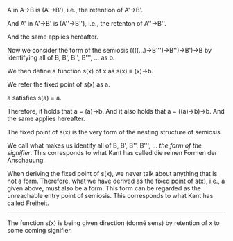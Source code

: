 A in A->B is (A'->B'), i.e., the retention of A'->B'.

And A' in A'->B' is (A''->B''), i.e., the retenton of A''->B''.

And the same applies hereafter.

Now we consider the form of the semiosis ((((...)->B''')->B'')->B')->B by identifying all of B, B', B'', B''', ... as b.

We then define a function s(x) of x as s(x) ≡ (x)->b.

We refer the fixed point of s(x) as a.

a satisfies s(a) = a. 

Therefore, it holds that a = (a)->b. And it also holds that a = ((a)->b)->b. And the same applies hereafter.

The fixed point of s(x) is the very form of the nesting structure of semiosis.

We call what makes us identify all of B, B', B'', B''', ... *the form of the signifier*. This corresponds to what Kant has called die reinen Formen der Anschauung.

When deriving the fixed point of s(x), we never talk about anything that is not a form. Therefore, what we have derived as the fixed point of s(x), i.e., a given above, must also be a form. This form can be regarded as the unreachable entry point of semiosis. This corresponds to what Kant has called Freiheit.

----

The function s(x) is being given direction (donné sens) by retention of x to some coming signifier.
